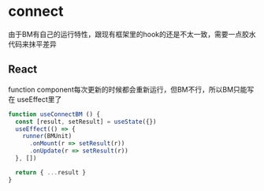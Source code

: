 # connect

由于BM有自己的运行特性，跟现有框架里的hook的还是不太一致，需要一点胶水代码来抹平差异

## React

function component每次更新的时候都会重新运行，但BM不行，所以BM只能写在 useEffect里了

```javascript
function useConnectBM () {
  const [result, setResult] = useState({})
  useEffect(() => {
    runner(BMUnit)
      .onMount(r => setResult(r))
      .onUpdate(r => setResult(r))
  }, [])

  return { ...result }
}
```